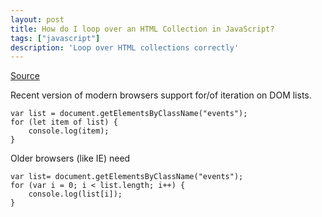 ```yaml
---
layout: post
title: How do I loop over an HTML Collection in JavaScript?
tags: ["javascript"]
description: 'Loop over HTML collections correctly'
---
```

[Source](https://stackoverflow.com/questions/22754315/for-loop-for-htmlcollection-elements)

Recent version of modern browsers support for/of iteration on DOM lists. 

```
var list = document.getElementsByClassName("events");
for (let item of list) {
    console.log(item);
}
```

Older browsers (like IE) need 

```
var list= document.getElementsByClassName("events");
for (var i = 0; i < list.length; i++) {
    console.log(list[i]);
}
```